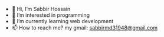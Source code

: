 - 👋 Hi, I’m Sabbir Hossain
- 👀 I’m interested in programming
- 🌱 I’m currently learning web development
- 📫 How to reach me? my gmail: sabbirmd31948@gmail.com

<!---
Sabbir1039/Sabbir1039 is a ✨ special ✨ repository because its `README.md` (this file) appears on your GitHub profile.
You can click the Preview link to take a look at your changes.
--->
